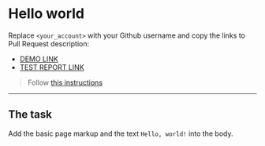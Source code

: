 # Hello world
Replace `<your_account>` with your Github username and copy the links to Pull Request description:
- [DEMO LINK](https://AndriiTorhashov.github.io/layout_hello-world/)
- [TEST REPORT LINK](https://AndriiTorhashov.github.io/layout_hello-world/report/html_report/)

> Follow [this instructions](https://mate-academy.github.io/layout_task-guideline/#how-to-solve-the-layout-tasks-on-github)
___

## The task 
Add the basic page markup and the text `Hello, world!` into the body.
